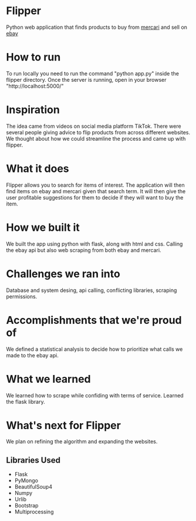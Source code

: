 # Flipper
Python web application that finds products to buy from [mercari](mercari.com) and sell on [ebay](ebay.com)

# How to run
To run locally you need to run the command "python app.py" inside the flipper directory. Once the server is running, open in your browser "http://localhost:5000/"

# Inspiration
The idea came from videos on social media platform TikTok. There were several people giving advice to flip products from across different websites. We thought about how we could streamline the process and came up with flipper.

# What it does
Flipper allows you to search for items of interest. The application will then find items on ebay and mercari given that search term. It will then give the user profitable suggestions for them to decide if they will want to buy the item.

# How we built it
We built the app using python with flask, along with html and css. Calling the ebay api but also web scraping from both ebay and mercari.

# Challenges we ran into
Database and system desing, api calling, conflicting libraries, scraping permissions.

# Accomplishments that we're proud of
We defined a statistical analysis to decide how to prioritize what calls we made to the ebay api.

# What we learned
We learned how to scrape while confiding with terms of service. Learned the flask library.

# What's next for Flipper
We plan on refining the algorithm and expanding the websites.

## Libraries Used
- Flask
- PyMongo
- BeautifulSoup4
- Numpy
- Urlib
- Bootstrap
- Multiprocessing


